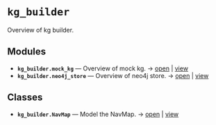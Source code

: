 # `kg_builder`

Overview of kg builder.

<!-- START doctoc generated TOC please keep comment here to allow auto update -->
<!-- END doctoc generated TOC please keep comment here to allow auto update -->

## Modules

- **`kg_builder.mock_kg`** — Overview of mock kg. → [open](vscode://file//workspace/kgfoundry/src/kg_builder/mock_kg.py:1:1) | [view](https://github.com/your-org/your-repo/blob/46a51f319338d544a6cfb6b7491a80695ba1dfde/src/kg_builder/mock_kg.py#L1)
- **`kg_builder.neo4j_store`** — Overview of neo4j store. → [open](vscode://file//workspace/kgfoundry/src/kg_builder/neo4j_store.py:1:1) | [view](https://github.com/your-org/your-repo/blob/46a51f319338d544a6cfb6b7491a80695ba1dfde/src/kg_builder/neo4j_store.py#L1)

## Classes

- **`kg_builder.NavMap`** — Model the NavMap. → [open](vscode://file//workspace/kgfoundry/src/kgfoundry_common/navmap_types.py:74:1) | [view](https://github.com/your-org/your-repo/blob/46a51f319338d544a6cfb6b7491a80695ba1dfde/src/kgfoundry_common/navmap_types.py#L74-L93)
<!-- agent:readme v1 sha:46a51f319338d544a6cfb6b7491a80695ba1dfde content:f7dc76fbb841 -->
